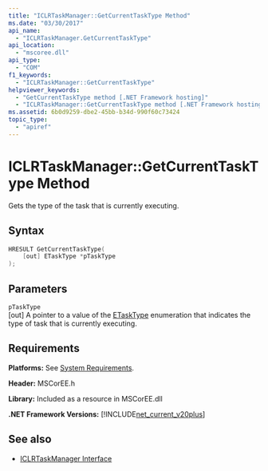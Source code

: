 ```yaml
---
title: "ICLRTaskManager::GetCurrentTaskType Method"
ms.date: "03/30/2017"
api_name: 
  - "ICLRTaskManager.GetCurrentTaskType"
api_location: 
  - "mscoree.dll"
api_type: 
  - "COM"
f1_keywords: 
  - "ICLRTaskManager::GetCurrentTaskType"
helpviewer_keywords: 
  - "GetCurrentTaskType method [.NET Framework hosting]"
  - "ICLRTaskManager::GetCurrentTaskType method [.NET Framework hosting]"
ms.assetid: 6b0d9259-dbe2-45bb-b34d-990f60c73424
topic_type: 
  - "apiref"
---
```

# ICLRTaskManager::GetCurrentTaskType Method
Gets the type of the task that is currently executing.  
  
## Syntax  
  
```cpp  
HRESULT GetCurrentTaskType(  
    [out] ETaskType *pTaskType  
);  
```  
  
## Parameters  
 `pTaskType`  
 [out] A pointer to a value of the [ETaskType](../../../../docs/framework/unmanaged-api/hosting/etasktype-enumeration.md) enumeration that indicates the type of task that is currently executing.  
  
## Requirements  
 **Platforms:** See [System Requirements](../../../../docs/framework/get-started/system-requirements.md).  
  
 **Header:** MSCorEE.h  
  
 **Library:** Included as a resource in MSCorEE.dll  
  
 **.NET Framework Versions:** [!INCLUDE[net_current_v20plus](../../../../includes/net-current-v20plus-md.md)]  
  
## See also

- [ICLRTaskManager Interface](../../../../docs/framework/unmanaged-api/hosting/iclrtaskmanager-interface.md)
